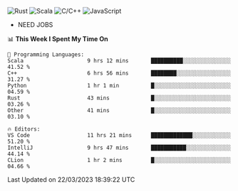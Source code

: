 ![Rust](https://img.shields.io/badge/Rust-000000?style=flat-square&logo=rust&logoColor=white)
![Scala](https://img.shields.io/badge/Scala-DC322F?style=flat-square&logo=Scala)
![C/C++](https://img.shields.io/badge/C++-00599c?style=flat-square&logo=C%2B%2B)
![JavaScript](https://img.shields.io/badge/JavaScript-323330?style=flat-square&logo=javascript&logoColor=F7DF1E)

- NEED JOBS

<!--START_SECTION:waka-->
📊 **This Week I Spent My Time On** 

```text
💬 Programming Languages: 
Scala                    9 hrs 12 mins       ██████████░░░░░░░░░░░░░░░   41.52 % 
C++                      6 hrs 56 mins       ████████░░░░░░░░░░░░░░░░░   31.27 % 
Python                   1 hr 1 min          █░░░░░░░░░░░░░░░░░░░░░░░░   04.59 % 
Rust                     43 mins             █░░░░░░░░░░░░░░░░░░░░░░░░   03.26 % 
Other                    41 mins             █░░░░░░░░░░░░░░░░░░░░░░░░   03.10 % 

🔥 Editors: 
VS Code                  11 hrs 21 mins      █████████████░░░░░░░░░░░░   51.20 % 
IntelliJ                 9 hrs 47 mins       ███████████░░░░░░░░░░░░░░   44.14 % 
CLion                    1 hr 2 mins         █░░░░░░░░░░░░░░░░░░░░░░░░   04.66 % 
```


 Last Updated on 22/03/2023 18:39:22 UTC
<!--END_SECTION:waka-->
